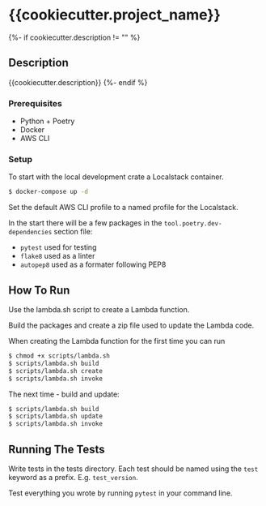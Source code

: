 # {{cookiecutter.project_name}}

{%- if cookiecutter.description != "" %}

## Description

{{cookiecutter.description}}
{%- endif %}

### Prerequisites

- Python + Poetry
- Docker
- AWS CLI

### Setup

To start with the local development crate a Localstack container.

```bash
$ docker-compose up -d
```

Set the default AWS CLI profile to a named profile for the Localstack.

In the start there will be a few packages in the `tool.poetry.dev-dependencies` section file:
- `pytest` used for testing
- `flake8` used as a linter
- `autopep8` used as a formater following PEP8

## How To Run

Use the lambda.sh script to create a Lambda function.

Build the packages and create a zip file used to update the Lambda code.

When creating the Lambda function for the first time you can run

```bash
$ chmod +x scripts/lambda.sh
$ scripts/lambda.sh build
$ scripts/lambda.sh create
$ scripts/lambda.sh invoke
```

The next time - build and update:
```bash
$ scripts/lambda.sh build
$ scripts/lambda.sh update
$ scripts/lambda.sh invoke
```

## Running The Tests

Write tests in the tests directory. Each test should be named using the `test` keyword as a prefix. E.g. `test_version`.

Test everything you wrote by running `pytest` in your command line.
